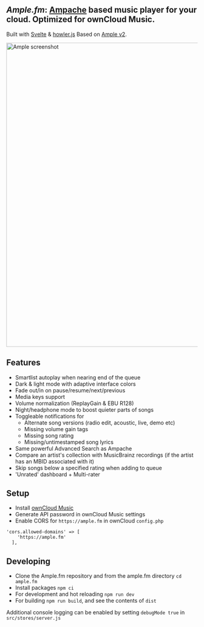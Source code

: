 ## *Ample.fm*: [Ampache](https://ampache.org/) based music player for your cloud. Optimized for ownCloud Music. 
Built with [Svelte](https://svelte.dev/) & [howler.js](https://github.com/goldfire/howler.js)
Based on [Ample v2](https://github.com/mitchray/ample).

<img src="https://github.com/mitchray/ample/assets/5735900/e2564e30-d7af-4fc8-b2e1-bbff93a3356e" width=800 alt="Ample screenshot" />

## Features
- Smartlist autoplay when nearing end of the queue
- Dark & light mode with adaptive interface colors
- Fade out/in on pause/resume/next/previous
- Media keys support
- Volume normalization (ReplayGain & EBU R128)
- Night/headphone mode to boost quieter parts of songs
- Toggleable notifications for
  - Alternate song versions (radio edit, acoustic, live, demo etc)
  - Missing volume gain tags
  - Missing song rating
  - Missing/untimestamped song lyrics
- Same powerful Advanced Search as Ampache
- Compare an artist's collection with MusicBrainz recordings (if the artist has an MBID associated with it)
- Skip songs below a specified rating when adding to queue
- 'Unrated' dashboard + Multi-rater

## Setup
- Install [ownCloud Music](https://marketplace.owncloud.com/apps/music)
- Generate API password in ownCloud Music settings
- Enable CORS for `https://ample.fm` in ownCloud `config.php`

```
'cors.allowed-domains' => [
    'https://ample.fm'
  ],
```

## Developing
- Clone the Ample.fm repository and from the ample.fm directory ```cd ample.fm```
- Install packages ```npm ci```
- For development and hot reloading ```npm run dev```
- For building ```npm run build```, and see the contents of ```dist```

Additional console logging can be enabled by setting ```debugMode true``` in ```src/stores/server.js```
